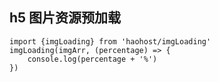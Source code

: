 ## h5 图片资源预加载

```
import {imgLoading} from 'haohost/imgLoading'
imgLoading(imgArr, (percentage) => {
	console.log(percentage + '%')
})
```

